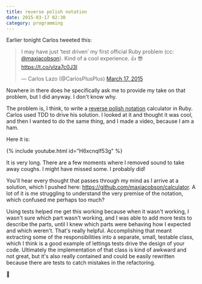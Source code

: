 ```yaml
---
title: reverse polish notation
date: 2015-03-17 02:30
category: programming
---
```


Earlier tonight Carlos tweeted this:

<blockquote class="twitter-tweet" lang="en"><p>I may have just ‘test driven’ my first official Ruby problem (cc: <a href="https://twitter.com/maxjacobson">@maxjacobson</a>).&#10;&#10;Kind of a cool experience. 👍 😎&#10;&#10;<a href="https://t.co/vIza7c0J3I">https://t.co/vIza7c0J3I</a></p>&mdash; Carlos Lazo (@CarlosPlusPlus) <a href="https://twitter.com/CarlosPlusPlus/status/577669474960195584">March 17, 2015</a></blockquote>

Nowhere in there does he specifically ask me to provide my take on that problem,
but I did anyway. I don't know why.

The problem is, I think, to write a [reverse polish notation][1] calculator in
Ruby. Carlos used TDD to drive his solution. I looked at it and thought it was
cool, and then I wanted to do the same thing, and I made a video, because I am a
ham.

[1]: http://en.wikipedia.org/wiki/Reverse_Polish_notation

Here it is:

{% include youtube.html id="H6xcnqlf53g" %}

It is very long. There are a few moments where I removed sound to take away
coughs. I might have missed some. I probably did!

You'll hear every thought that passes through my mind as I arrive at a solution,
which I pushed here: <https://github.com/maxjacobson/calculator>. A lot of it is
me struggling to understand the very premise of the notation, which confused me
perhaps too much?

Using tests helped me get this working because when it wasn't working, I wasn't
sure which part wasn't working, and I was able to add more tests to describe the
parts, until I knew which parts were behaving how I expected and which weren't.
That's really helpful. Accomplishing that meant extracting some of the
responsibilities into a separate, small, testable class, which I think is a good
example of lettings tests drive the design of your code. Ultimately the
implementation of that class is kind of awkward and not great, but it's also
really contained and could be easily rewritten because there are tests to catch
mistakes in the refactoring.

🍃
